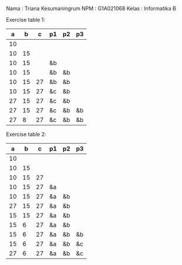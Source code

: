 Nama : Triana Kesumaningrum
NPM : G1A021068
Kelas : Informatika B


Exercise table 1: 

| a   | b   | c   | p1  | p2  | p3  |
| --- | --- | --- | --- | --- | --- |
| 10  |     |     |     |     |     |
| 10  | 15  |     |     |     |     |
| 10  | 15  |     | &b  |     |     |
| 10  | 15  |     | &b  | &b  |     |
| 10  | 15  | 27  | &b  | &b  |     |
| 10  | 15  | 27  | &c  | &b  |     |
| 27  | 15  | 27  | &c  | &b  |     |
| 27  | 15  | 27  | &c  | &b  | &b  |
| 27  | 8   | 27  | &c  | &b  | &b  | 



Exercise table 2:

| a   | b   | c   | p1  | p2  | p3  |
| --- | --- | --- | --- | --- | --- |
| 10  |     |     |     |     |     |
| 10  | 15  |     |     |     |     |
| 10  | 15  | 27  |     |     |     |
| 10  | 15  | 27  | &a  |     |     |
| 10  | 15  | 27  | &a  | &b  |     |
| 27  | 15  | 27  | &a  | &b  |     |
| 15  | 15  | 27  | &a  | &b  |     |
| 15  | 6   | 27  | &a  | &b  |     |
| 15  | 6   | 27  | &a  | &b  |  &b |
| 15  | 6   | 27  | &a  | &b  |  &c |
| 27  | 6   | 27  | &a  | &b  |  &c |
